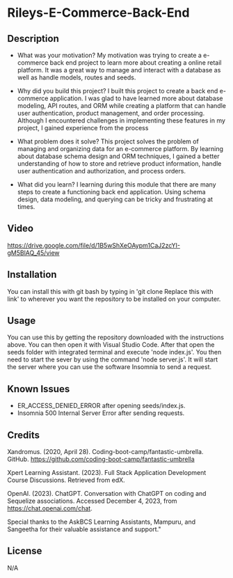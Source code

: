 # Rileys-E-Commerce-Back-End

## Description
- What was your motivation? My motivation was trying to create a e-commerce back end project to learn more about creating a online retail platform. It was a great way to manage and interact with a database as well as handle models, routes and seeds.

- Why did you build this project? I built this project to create a back end e-commerce application. I was glad to have learned more about database modeling, API routes, and ORM while creating a platform that can handle user authentication, product management, and order processing.  Although I encountered challenges in implementing these features in my project, I gained experience from the process

- What problem does it solve? This project solves the problem of managing and organizing data for an e-commerce platform. By learning about database schema design and ORM techniques, I gained a better understanding of how to store and retrieve product information, handle user authentication and authorization, and process orders.

- What did you learn? I learning during this module that there are many steps to create a functioning back end application. Using schema design, data modeling, and querying can be tricky and frustrating at times. 

## Video
https://drive.google.com/file/d/1B5wShXeOAypm1CaJ2zcYI-gM5BlAQ_45/view

## Installation
You can install this with git bash by typing in 'git clone Replace this with link' to wherever you want the repository to be installed on your computer.

## Usage
You can use this by getting the repository downloaded with the instructions above. You can then open it with Visual Studio Code. After that open the seeds folder with integrated terminal and execute 'node index.js'. You then need to start the sever by using the command 'node server.js'. It will start the server where you can use the software Insomnia to send a request.

## Known Issues
- ER_ACCESS_DENIED_ERROR after opening seeds/index.js. 
- Insomnia 500 Internal Server Error after sending requests.

## Credits

Xandromus. (2020, April 28). Coding-boot-camp/fantastic-umbrella. GitHub. https://github.com/coding-boot-camp/fantastic-umbrella 

Xpert Learning Assistant. (2023). Full Stack Application Development Course Discussions. Retrieved from edX.

OpenAI. (2023). ChatGPT. Conversation with ChatGPT on coding and Sequelize associations. Accessed December 4, 2023, from https://chat.openai.com/chat.

Special thanks to the AskBCS Learning Assistants, Mampuru, and Sangeetha for their valuable assistance and support."

## License
N/A
